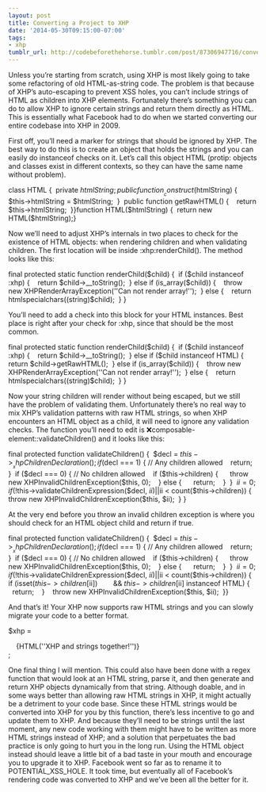 ```yaml
---
layout: post
title: Converting a Project to XHP
date: '2014-05-30T09:15:00-07:00'
tags:
- xhp
tumblr_url: http://codebeforethehorse.tumblr.com/post/87306947716/converting-a-project-to-xhp
---
```

Unless you’re starting from scratch, using XHP is most likely going to take some refactoring of old HTML-as-string code. The problem is that because of XHP’s auto-escaping to prevent XSS holes, you can’t include strings of HTML as children into XHP elements. Fortunately there’s something you can do to allow XHP to ignore certain strings and return them directly as HTML. This is essentially what Facebook had to do when we started converting our entire codebase into XHP in 2009.

First off, you’ll need a marker for strings that should be ignored by XHP. The best way to do this is to create an object that holds the strings and you can easily do instanceof checks on it. Let’s call this object HTML (protip: objects and classes exist in different contexts, so they can have the same name without problem).

class HTML {  private $htmlString;  public function __construct($htmlString) {    $this->htmlString = $htmlString;  }  public function getRawHTML() {    return $this->htmlString;  }}function HTML($htmlString) {  return new HTML($htmlString);}

Now we’ll need to adjust XHP’s internals in two places to check for the existence of HTML objects: when rendering children and when validating children. The first location will be inside :xhp:renderChild(). The method looks like this:

final protected static function renderChild($child) {  if ($child instanceof :xhp) {    return $child->__toString();  } else if (is_array($child)) {    throw new XHPRenderArrayException(''Can not render array!'');  } else {    return htmlspecialchars((string)$child);  } }

You’ll need to add a check into this block for your HTML instances. Best place is right after your check for :xhp, since that should be the most common.

final protected static function renderChild($child) {  if ($child instanceof :xhp) {    return $child->__toString();  } else if ($child instanceof HTML) {    return $child->getRawHTML();  } else if (is_array($child)) {    throw new XHPRenderArrayException(''Can not render array!'');  } else {    return htmlspecialchars((string)$child);  } }

Now your string children will render without being escaped, but we still have the problem of validating them. Unfortunately there’s no real way to mix XHP’s validation patterns with raw HTML strings, so when XHP encounters an HTML object as a child, it will need to ignore any validation checks. The function you’ll need to edit is :x:composable-element::validateChildren() and it looks like this:

final protected function validateChildren() {  $decl = $this->__xhpChildrenDeclaration();  if ($decl === 1) { // Any children allowed    return;  }  if ($decl === 0) { // No children allowed    if ($this->children) {      throw new XHPInvalidChildrenException($this, 0);    } else {      return;    }  }  $ii = 0;  if (!$this->validateChildrenExpression($decl, $ii)      || $ii < count($this->children)) {    throw new XHPInvalidChildrenException($this, $ii);  } }

At the very end before you throw an invalid children exception is where you should check for an HTML object child and return if true.

final protected function validateChildren() {  $decl = $this->__xhpChildrenDeclaration();  if ($decl === 1) { // Any children allowed    return;  }  if ($decl === 0) { // No children allowed    if ($this->children) {      throw new XHPInvalidChildrenException($this, 0);    } else {      return;    }  }  $ii = 0;  if (!$this->validateChildrenExpression($decl, $ii)      || $ii < count($this->children)) {    if (isset($this->children[$ii])        && $this->children[$ii] instanceof HTML) {      return;    }    throw new XHPInvalidChildrenException($this, $ii);  }}

And that’s it! Your XHP now supports raw HTML strings and you can slowly migrate your code to a better format.

$xhp =  <div>    {HTML(''<span>XHP and strings together!</span>'')}  </div>;

One final thing I will mention. This could also have been done with a regex function that would look at an HTML string, parse it, and then generate and return XHP objects dynamically from that string. Although doable, and in some ways better than allowing raw HTML strings in XHP, it might actually be a detriment to your code base. Since these HTML strings would be converted into XHP for you by this function, there’s less incentive to go and update them to XHP. And because they’ll need to be strings until the last moment, any new code working with them might have to be written as more HTML strings instead of XHP; and a solution that perpetuates the bad practice is only going to hurt you in the long run.
Using the HTML object instead should leave a little bit of a bad taste in your mouth and encourage you to upgrade it to XHP. Facebook went so far as to rename it to POTENTIAL_XSS_HOLE. It took time, but eventually all of Facebook’s rendering code was converted to XHP and we’ve been all the better for it.
